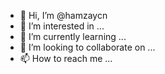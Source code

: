 - 👋 Hi, I’m @hamzaycn
- 👀 I’m interested in ...
- 🌱 I’m currently learning ...
- 💞️ I’m looking to collaborate on ...
- 📫 How to reach me ...

<!---
hamzaycn/hamzaycn is a ✨ special ✨ repository because its `README.md` (this file) appears on your GitHub profile.
You can click the Preview link to take a look at your changes.
--->
